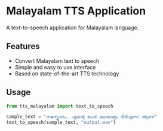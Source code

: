 # Malayalam TTS Application

A text-to-speech application for Malayalam language.

## Features
- Convert Malayalam text to speech
- Simple and easy to use interface
- Based on state-of-the-art TTS technology

## Usage
```python
from tts_malayalam import text_to_speech

sample_text = "നമസ്കാരം, എന്റെ പേര് മലയാളം ടിടിഎസ് ആണ്"
text_to_speech(sample_text, "output.wav")
```
